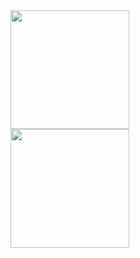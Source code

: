 <div width="100%"><a href="https://github.com/anuraghazra/github-readme-stats">
   <div style="width:50%">
     <img align="left" style="height:190px;" src="https://github-readme-stats.vercel.app/api?username=MaxWolf-01&show_icons=true&theme=dark&count_private&=true&include_all_commits=true" />
   </div>
   <div style="width:50%; height:200px" >
     <img align="left" style="height:190px;" src="https://github-readme-stats.vercel.app/api/top-langs/?username=MaxWolf-01&exclude_repo=TinfProject-2nd-Semester&theme=dark&layout=compact&count_private=true" />
   </div>
 </div>
